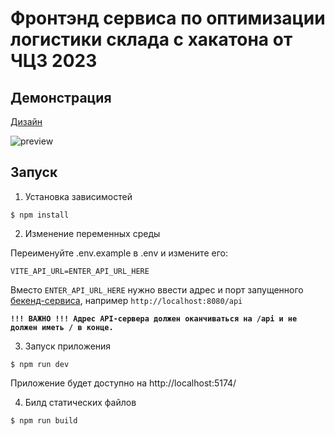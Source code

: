 # Фронтэнд сервиса по оптимизации логистики склада с хакатона от ЧЦЗ 2023 

## Демонстрация

[Дизайн](https://www.figma.com/file/wHFUtrXnySwW0rs7UO00WU/%F0%9F%93%B2-%D0%A5%D0%B0%D0%BA%D0%B0%D1%82%D0%BE%D0%BD-(%D0%A7%D0%B5%D0%BB%D1%8F%D0%B1%D0%B8%D0%BD%D1%81%D0%BA)-(Copy)?type=design&node-id=0%3A1&mode=design&t=G3oMYGfKHonsJOsr-1)

![preview](https://figmage.com/images/FuFGPs7-A7QNdQXKSRon4.png)

## Запуск

1. Установка зависимостей
```console
$ npm install
```

2. Изменение переменных среды

Переименуйте .env.example в .env и измените его:

```dosini
VITE_API_URL=ENTER_API_URL_HERE
```
Вместо `ENTER_API_URL_HERE` нужно ввести адрес и порт запущенного [бекенд-сервиса](https://github.com/gestihack/logistics-backend), например `http://localhost:8080/api`

 <b>`!!! ВАЖНО !!! Адрес API-сервера должен оканчиваться на /api и не должен иметь / в конце.`</b>

3. Запуск приложения

```console
$ npm run dev
```

Приложение будет доступно на http://localhost:5174/

4. Билд статических файлов

```console
$ npm run build
```
